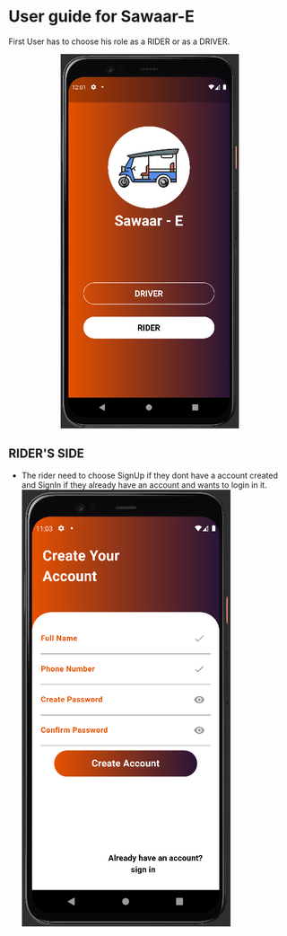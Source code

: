 # User guide for Sawaar-E

First User has to choose his role as a RIDER or as a DRIVER.
<p align="center">
  <img src="https://github.com/Astha062902/Sawaar-E_app/blob/master/Sawaar-E_app/App_Images/homepage.png?raw=true" />
</p>

## RIDER'S SIDE

- The rider need to choose SignUp if they dont have a account created and SignIn if they already have an account and wants to login in it.
![](https://github.com/Astha062902/Sawaar-E_app/blob/master/Sawaar-E_app/App_Images/user_register.png?raw=true)
